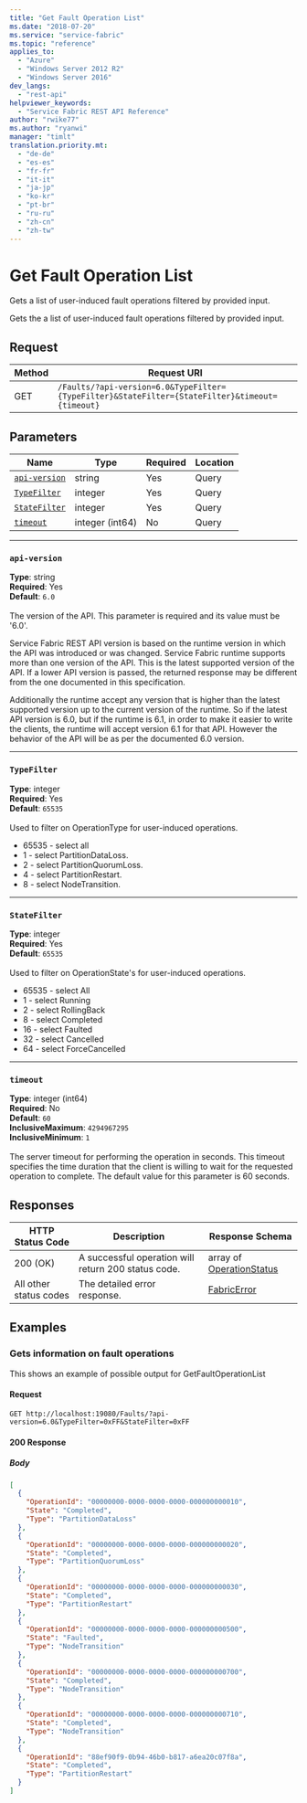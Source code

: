 ```yaml
---
title: "Get Fault Operation List"
ms.date: "2018-07-20"
ms.service: "service-fabric"
ms.topic: "reference"
applies_to: 
  - "Azure"
  - "Windows Server 2012 R2"
  - "Windows Server 2016"
dev_langs: 
  - "rest-api"
helpviewer_keywords: 
  - "Service Fabric REST API Reference"
author: "rwike77"
ms.author: "ryanwi"
manager: "timlt"
translation.priority.mt: 
  - "de-de"
  - "es-es"
  - "fr-fr"
  - "it-it"
  - "ja-jp"
  - "ko-kr"
  - "pt-br"
  - "ru-ru"
  - "zh-cn"
  - "zh-tw"
---
```

# Get Fault Operation List
Gets a list of user-induced fault operations filtered by provided input.

Gets the a list of user-induced fault operations filtered by provided input.

## Request
| Method | Request URI |
| ------ | ----------- |
| GET | `/Faults/?api-version=6.0&TypeFilter={TypeFilter}&StateFilter={StateFilter}&timeout={timeout}` |


## Parameters
| Name | Type | Required | Location |
| --- | --- | --- | --- |
| [`api-version`](#api-version) | string | Yes | Query |
| [`TypeFilter`](#typefilter) | integer | Yes | Query |
| [`StateFilter`](#statefilter) | integer | Yes | Query |
| [`timeout`](#timeout) | integer (int64) | No | Query |

____
### `api-version`
__Type__: string <br/>
__Required__: Yes<br/>
__Default__: `6.0` <br/>
<br/>
The version of the API. This parameter is required and its value must be '6.0'.

Service Fabric REST API version is based on the runtime version in which the API was introduced or was changed. Service Fabric runtime supports more than one version of the API. This is the latest supported version of the API. If a lower API version is passed, the returned response may be different from the one documented in this specification.

Additionally the runtime accept any version that is higher than the latest supported version up to the current version of the runtime. So if the latest API version is 6.0, but if the runtime is 6.1, in order to make it easier to write the clients, the runtime will accept version 6.1 for that API. However the behavior of the API will be as per the documented 6.0 version.


____
### `TypeFilter`
__Type__: integer <br/>
__Required__: Yes<br/>
__Default__: `65535` <br/>
<br/>
Used to filter on OperationType for user-induced operations.

- 65535 - select all
- 1 - select PartitionDataLoss.
- 2 - select PartitionQuorumLoss.
- 4 - select PartitionRestart.
- 8 - select NodeTransition.


____
### `StateFilter`
__Type__: integer <br/>
__Required__: Yes<br/>
__Default__: `65535` <br/>
<br/>
Used to filter on OperationState's for user-induced operations.

- 65535 - select All
- 1 - select Running
- 2 - select RollingBack
- 8 - select Completed
- 16 - select Faulted
- 32 - select Cancelled
- 64 - select ForceCancelled


____
### `timeout`
__Type__: integer (int64) <br/>
__Required__: No<br/>
__Default__: `60` <br/>
__InclusiveMaximum__: `4294967295` <br/>
__InclusiveMinimum__: `1` <br/>
<br/>
The server timeout for performing the operation in seconds. This timeout specifies the time duration that the client is willing to wait for the requested operation to complete. The default value for this parameter is 60 seconds.

## Responses

| HTTP Status Code | Description | Response Schema |
| --- | --- | --- |
| 200 (OK) | A successful operation will return 200 status code.<br/> | array of [OperationStatus](sfclient-v63-model-operationstatus.md) |
| All other status codes | The detailed error response.<br/> | [FabricError](sfclient-v63-model-fabricerror.md) |

## Examples

### Gets information on fault operations

This shows an example of possible output for GetFaultOperationList

#### Request
```
GET http://localhost:19080/Faults/?api-version=6.0&TypeFilter=0xFF&StateFilter=0xFF
```

#### 200 Response
##### Body
```json
[
  {
    "OperationId": "00000000-0000-0000-0000-000000000010",
    "State": "Completed",
    "Type": "PartitionDataLoss"
  },
  {
    "OperationId": "00000000-0000-0000-0000-000000000020",
    "State": "Completed",
    "Type": "PartitionQuorumLoss"
  },
  {
    "OperationId": "00000000-0000-0000-0000-000000000030",
    "State": "Completed",
    "Type": "PartitionRestart"
  },
  {
    "OperationId": "00000000-0000-0000-0000-000000000500",
    "State": "Faulted",
    "Type": "NodeTransition"
  },
  {
    "OperationId": "00000000-0000-0000-0000-000000000700",
    "State": "Completed",
    "Type": "NodeTransition"
  },
  {
    "OperationId": "00000000-0000-0000-0000-000000000710",
    "State": "Completed",
    "Type": "NodeTransition"
  },
  {
    "OperationId": "88ef90f9-0b94-46b0-b817-a6ea20c07f8a",
    "State": "Completed",
    "Type": "PartitionRestart"
  }
]
```

